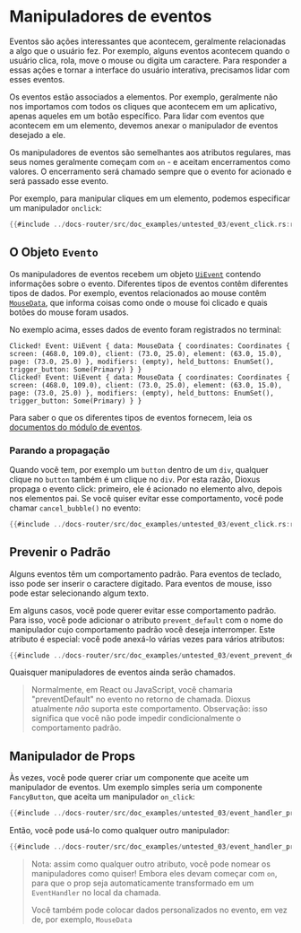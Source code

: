 # Manipuladores de eventos

Eventos são ações interessantes que acontecem, geralmente relacionadas a algo que o usuário fez. Por exemplo, alguns eventos acontecem quando o usuário clica, rola, move o mouse ou digita um caractere. Para responder a essas ações e tornar a interface do usuário interativa, precisamos lidar com esses eventos.

Os eventos estão associados a elementos. Por exemplo, geralmente não nos importamos com todos os cliques que acontecem em um aplicativo, apenas aqueles em um botão específico. Para lidar com eventos que acontecem em um elemento, devemos anexar o manipulador de eventos desejado a ele.

Os manipuladores de eventos são semelhantes aos atributos regulares, mas seus nomes geralmente começam com `on` - e aceitam encerramentos como valores. O encerramento será chamado sempre que o evento for acionado e será passado esse evento.

Por exemplo, para manipular cliques em um elemento, podemos especificar um manipulador `onclick`:

```rust
{{#include ../docs-router/src/doc_examples/untested_03/event_click.rs:rsx}}
```

## O Objeto `Evento`

Os manipuladores de eventos recebem um objeto [`UiEvent`](https://docs.rs/dioxus-core/latest/dioxus_core/struct.UiEvent.html) contendo informações sobre o evento. Diferentes tipos de eventos contêm diferentes tipos de dados. Por exemplo, eventos relacionados ao mouse contêm [`MouseData`](https://docs.rs/dioxus/latest/dioxus/events/struct.MouseData.html), que informa coisas como onde o mouse foi clicado e quais botões do mouse foram usados.

No exemplo acima, esses dados de evento foram registrados no terminal:

```
Clicked! Event: UiEvent { data: MouseData { coordinates: Coordinates { screen: (468.0, 109.0), client: (73.0, 25.0), element: (63.0, 15.0), page: (73.0, 25.0) }, modifiers: (empty), held_buttons: EnumSet(), trigger_button: Some(Primary) } }
Clicked! Event: UiEvent { data: MouseData { coordinates: Coordinates { screen: (468.0, 109.0), client: (73.0, 25.0), element: (63.0, 15.0), page: (73.0, 25.0) }, modifiers: (empty), held_buttons: EnumSet(), trigger_button: Some(Primary) } }
```

Para saber o que os diferentes tipos de eventos fornecem, leia os [documentos do módulo de eventos](https://docs.rs/dioxus/latest/dioxus/events/index.html).

### Parando a propagação

Quando você tem, por exemplo um `button` dentro de um `div`, qualquer clique no `button` também é um clique no `div`. Por esta razão, Dioxus propaga o evento click: primeiro, ele é acionado no elemento alvo, depois nos elementos pai. Se você quiser evitar esse comportamento, você pode chamar `cancel_bubble()` no evento:

```rust
{{#include ../docs-router/src/doc_examples/untested_03/event_click.rs:rsx}}
```

## Prevenir o Padrão

Alguns eventos têm um comportamento padrão. Para eventos de teclado, isso pode ser inserir o caractere digitado. Para eventos de mouse, isso pode estar selecionando algum texto.

Em alguns casos, você pode querer evitar esse comportamento padrão. Para isso, você pode adicionar o atributo `prevent_default` com o nome do manipulador cujo comportamento padrão você deseja interromper. Este atributo é especial: você pode anexá-lo várias vezes para vários atributos:

```rust
{{#include ../docs-router/src/doc_examples/untested_03/event_prevent_default.rs:prevent_default}}
```

Quaisquer manipuladores de eventos ainda serão chamados.

> Normalmente, em React ou JavaScript, você chamaria "preventDefault" no evento no retorno de chamada. Dioxus atualmente _não_ suporta este comportamento. Observação: isso significa que você não pode impedir condicionalmente o comportamento padrão.

## Manipulador de Props

Às vezes, você pode querer criar um componente que aceite um manipulador de eventos. Um exemplo simples seria um componente `FancyButton`, que aceita um manipulador `on_click`:

```rust
{{#include ../docs-router/src/doc_examples/untested_03/event_handler_prop.rs:component_with_handler}}
```

Então, você pode usá-lo como qualquer outro manipulador:

```rust
{{#include ../docs-router/src/doc_examples/untested_03/event_handler_prop.rs:usage}}
```

> Nota: assim como qualquer outro atributo, você pode nomear os manipuladores como quiser! Embora eles devam começar com `on`, para que o prop seja automaticamente transformado em um `EventHandler` no local da chamada.
>
> Você também pode colocar dados personalizados no evento, em vez de, por exemplo, `MouseData`
